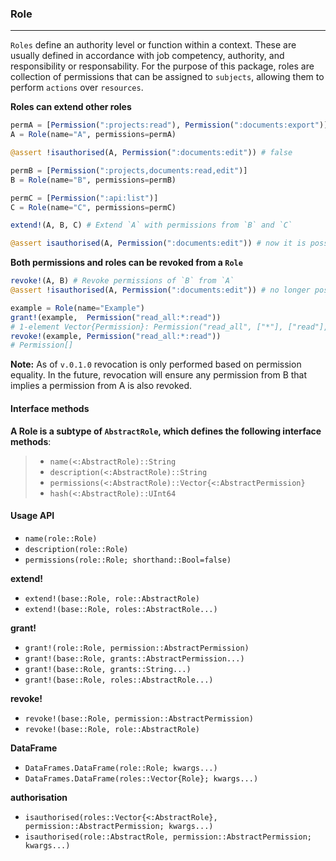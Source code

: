 ### Role
-----------------------

`Roles` define an authority level or function within a context. These are usually defined in accordance with job competency, authority, and  responsibility or responsability. For the purpose of this package, roles are collection of permissions that can be assigned to `subjects`, allowing them to perform `actions` over `resources`.

**Roles can extend other roles**
```julia
permA = [Permission(":projects:read"), Permission(":documents:export")]
A = Role(name="A", permissions=permA)

@assert !isauthorised(A, Permission(":documents:edit")) # false

permB = [Permission(":projects,documents:read,edit")]
B = Role(name="B", permissions=permB)

permC = [Permission(":api:list")]
C = Role(name="C", permissions=permC)

extend!(A, B, C) # Extend `A` with permissions from `B` and `C`

@assert isauthorised(A, Permission(":documents:edit")) # now it is possible
```
**Both permissions and roles can be revoked from a `Role `**
```julia
revoke!(A, B) # Revoke permissions of `B` from `A`
@assert !isauthorised(A, Permission(":documents:edit")) # no longer possible
```
```julia
example = Role(name="Example")
grant!(example,  Permission("read_all:*:read"))
# 1-element Vector{Permission}: Permission("read_all", ["*"], ["read"], "", FlatRBAC.None)
revoke!(example, Permission("read_all:*:read"))
# Permission[]
```
**Note:** As of `v.0.1.0` revocation is only performed based on permission equality. In the future, revocation will ensure any permission from B that implies a permission from A is also revoked.

#### Interface methods

**A Role is a subtype of `AbstractRole`, which defines the following interface methods**:
>- `name(<:AbstractRole)::String`
>- `description(<:AbstractRole)::String`
>- `permissions(<:AbstractRole)::Vector{<:AbstractPermission}`
>-  `hash(<:AbstractRole)::UInt64`

#### Usage API 

- `name(role::Role)`
- `description(role::Role)`
- `permissions(role::Role; shorthand::Bool=false)`

**extend!**
- `extend!(base::Role, role::AbstractRole)`
- `extend!(base::Role, roles::AbstractRole...)`

**grant!**

- `grant!(role::Role, permission::AbstractPermission)`
- `grant!(base::Role, grants::AbstractPermission...)`
-  `grant!(base::Role, grants::String...)`
- `grant!(base::Role, roles::AbstractRole...)`

**revoke!**
- `revoke!(base::Role, permission::AbstractPermission)`
- `revoke!(base::Role, role::AbstractRole)`

**DataFrame** 
- `DataFrames.DataFrame(role::Role; kwargs...)`
- `DataFrames.DataFrame(roles::Vector{Role}; kwargs...)`

**authorisation**
- `isauthorised(roles::Vector{<:AbstractRole}, permission::AbstractPermission; kwargs...)`
- `isauthorised(role::AbstractRole, permission::AbstractPermission; kwargs...)`